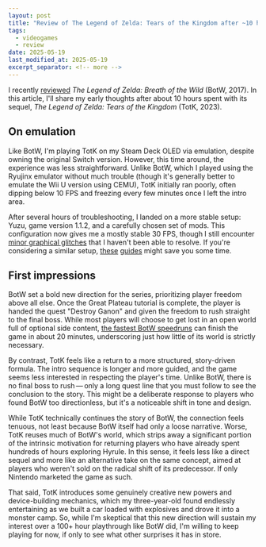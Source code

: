 ```yaml
---
layout: post
title: "Review of The Legend of Zelda: Tears of the Kingdom after ~10 hours"
tags:
  - videogames
  - review
date: 2025-05-19
last_modified_at: 2025-05-19
excerpt_separator: <!-- more -->
---
```


I recently [reviewed][1] _The Legend of Zelda: Breath of the Wild_ (BotW, 2017). In this article, I'll share my early thoughts after about 10 hours spent with its sequel, _The Legend of Zelda: Tears of the Kingdom_ (TotK, 2023).

<!-- more -->

## On emulation

Like BotW, I'm playing TotK on my Steam Deck OLED via emulation, despite owning the original Switch version. However, this time around, the experience was less straightforward. Unlike BotW, which I played using the Ryujinx emulator without much trouble (though it's generally better to emulate the Wii U version using CEMU), TotK initially ran poorly, often dipping below 10 FPS and freezing every few minutes once I left the intro area.

After several hours of troubleshooting, I landed on a more stable setup: Yuzu, game version 1.1.2, and a carefully chosen set of mods. This configuration now gives me a mostly stable 30 FPS, though I still encounter [minor graphical glitches][2] that I haven't been able to resolve. If you're considering a similar setup, [these][3] [guides][4] might save you some time.

## First impressions

BotW set a bold new direction for the series, prioritizing player freedom above all else. Once the Great Plateau tutorial is complete, the player is handed the quest "Destroy Ganon" and given the freedom to rush straight to the final boss. While most players will choose to get lost in an open world full of optional side content, [the fastest BotW speedruns][5] can finish the game in about 20 minutes, underscoring just how little of its world is strictly necessary.

By contrast, TotK feels like a return to a more structured, story-driven formula. The intro sequence is longer and more guided, and the game seems less interested in respecting the player's time. Unlike BotW, there is no final boss to rush&thinsp;—&thinsp;only a long quest line that you must follow to see the conclusion to the story. This might be a deliberate response to players who found BotW too directionless, but it's a noticeable shift in tone and design.

While TotK technically continues the story of BotW, the connection feels tenuous, not least because BotW itself had only a loose narrative. Worse, TotK reuses much of BotW's world, which strips away a significant portion of the intrinsic motivation for returning players who have already spent hundreds of hours exploring Hyrule. In this sense, it feels less like a direct sequel and more like an alternative take on the same concept, aimed at players who weren't sold on the radical shift of its predecessor. If only Nintendo marketed the game as such.

That said, TotK introduces some genuinely creative new powers and device-building mechanics, which my three-year-old found endlessly entertaining as we built a car loaded with explosives and drove it into a monster camp. So, while I'm skeptical that this new direction will sustain my interest over a 100+ hour playthrough like BotW did, I'm willing to keep playing for now, if only to see what other surprises it has in store.

 [1]: /Zelda-BotW-review
 [2]: https://www.reddit.com/r/yuzu/comments/1gbd95g/totk_bug_black_screen_on_weapon_food_shields_and/
 [3]: https://www.reddit.com/r/128bitbay/comments/14fjbje/totk_yuzu_steam_deck_almost_stable_30fps_setup/
 [4]: https://www.reddit.com/r/SteamDeck/comments/169y9p9/how_to_setup_yuzu_motion_controls_on_the_steam/
 [5]: https://www.speedrun.com/botw
